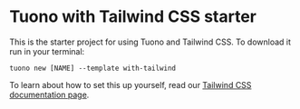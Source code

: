 # Tuono with Tailwind CSS starter

This is the starter project for using Tuono and Tailwind CSS. To download it run in your terminal:

```shell
tuono new [NAME] --template with-tailwind
```

To learn about how to set this up yourself, read our [Tailwind CSS documentation page](https://tuono.dev/documentation/styles/tailwind-css).

